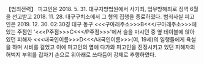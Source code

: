 【범죄전력】
피고인은 2018. 5. 31. 대구지방법원에서 사기죄, 업무방해죄로 징역 6월을 선고받고 2018. 11. 28. 대구구치소에서 그 형의 집행을 종료하였다.
범죄사실
피고인은 2019. 12. 30. 02:30경 대구 동구 <<<구아래주소>>>B<<</구아래주소>>>에 있는 주점인 '<<<P주점>>>C<<</P주점>>>'에서 술을 마시던 중 옆 테이블에 앉아 있던 피해자 <<<내국인이름>>>D<<</내국인이름>>>(여, 19세)의 일행들에게 욕설을 하며 시비를 걸었고 이에 피고인의 옆에 다가와 피고인을 진정시키고 있던 피해자의 허벅지 부위를 갑자기 손으로 위아래로 쓰다듬어 강제로 추행하였다.